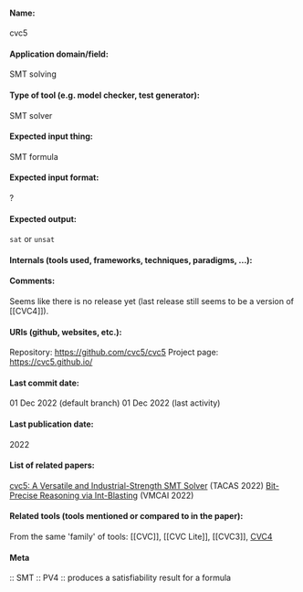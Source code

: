 #### Name:
cvc5

#### Application domain/field:
SMT solving

#### Type of tool (e.g. model checker, test generator):
SMT solver

#### Expected input thing:
SMT formula

#### Expected input format:
?

#### Expected output:
`sat` or `unsat`

#### Internals (tools used, frameworks, techniques, paradigms, ...):

#### Comments:
Seems like there is no release yet (last release still seems to be a version of [[CVC4]]).

#### URIs (github, websites, etc.):
Repository: https://github.com/cvc5/cvc5
Project page: https://cvc5.github.io/

#### Last commit date:
01 Dec 2022 (default branch)
01 Dec 2022 (last activity)

#### Last publication date:
2022

#### List of related papers:
[cvc5: A Versatile and Industrial-Strength SMT Solver](https://doi.org/10.1007/978-3-030-99524-9_24) (TACAS 2022)
[Bit-Precise Reasoning via Int-Blasting](https://doi.org/10.1007/978-3-030-94583-1_24) (VMCAI 2022)

#### Related tools (tools mentioned or compared to in the paper):
From the same 'family' of tools: [[CVC]], [[CVC Lite]], [[CVC3]], [CVC4](CVC4.md)

#### Meta
:: SMT
:: PV4 :: produces a satisfiability result for a formula
